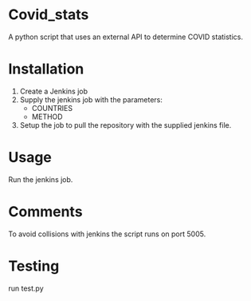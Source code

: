 # Covid_stats

A python script that uses an external API to determine COVID statistics.

# Installation

1. Create a Jenkins job 
1. Supply the jenkins job with the parameters:
   * COUNTRIES
   * METHOD
1. Setup the job to pull the repository with the supplied jenkins file.

# Usage

Run the jenkins job.

# Comments

To avoid collisions with jenkins the script runs on port 5005.

# Testing

run test.py